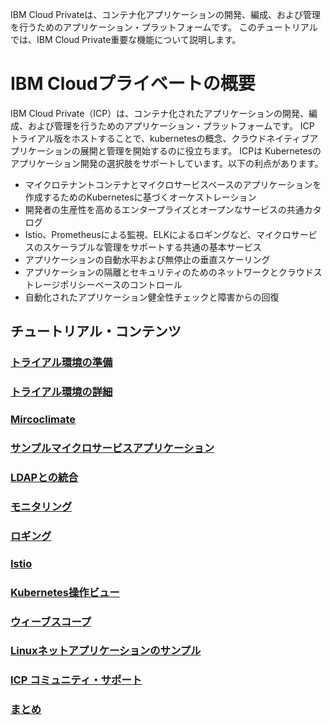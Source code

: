 IBM Cloud Privateは、コンテナ化アプリケーションの開発、編成、および管理を行うためのアプリケーション・プラットフォームです。
このチュートリアルでは、IBM Cloud Private重要な機能について説明します。

# IBM Cloudプライベートの概要
IBM Cloud Private（ICP）は、コンテナ化されたアプリケーションの開発、編成、および管理を行うためのアプリケーション・プラットフォームです。 
ICP トライアル版をホストすることで、kubernetesの概念、クラウドネイティブアプリケーションの展開と管理を開始するのに役立ちます。
ICPは Kubernetesのアプリケーション開発の選択肢をサポートしています。以下の利点があります。
* マイクロテナントコンテナとマイクロサービスベースのアプリケーションを作成するためのKubernetesに基づくオーケストレーション
* 開発者の生産性を高めるエンタープライズとオープンなサービスの共通カタログ
* Istio、Prometheusによる監視、ELKによるロギングなど、マイクロサービスのスケーラブルな管理をサポートする共通の基本サービス
* アプリケーションの自動水平および無停止の垂直スケーリング
* アプリケーションの隔離とセキュリティのためのネットワークとクラウドストレージポリシーベースのコントロール
* 自動化されたアプリケーション健全性チェックと障害からの回復


## チュートリアル・コンテンツ
### [トライアル環境の準備](https://github.com/ICpTrial/ICPTrialJapan/blob/master/reserve.md)
### [トライアル環境の詳細](https://github.com/ICpTrial/ICPTrialJapan/blob/master/environemnt.md)
### [Mircoclimate](https://github.com/ICpTrial/ICPTrialJapan/blob/master/microclimate.md)
### [サンプルマイクロサービスアプリケーション](https://github.com/ICpTrial/ICPTrialJapan/blob/master/samplemicroservice.md)
### [LDAPとの統合](https://github.com/ICpTrial/ICPTrialJapan/blob/master/ldapintegrntion.md)
### [モニタリング](https://github.com/ICpTrial/ICPTrialJapan/blob/master/monitoring.md)
### [ロギング](https://github.com/ICpTrial/ICPTrialJapan/blob/master/logging.md)
### [Istio](https://github.com/ICpTrial/ICPTrialJapan/blob/master/istio.md)
### [Kubernetes操作ビュー](https://github.com/ICpTrial/ICPTrialJapan/blob/master/opertionalview)
### [ウィーブスコープ](https://github.com/ICpTrial/ICPTrialJapan/blob/master/weavescope.md)
### [Linuxネットアプリケーションのサンプル](https://github.com/ICpTrial/ICPTrialJapan/blob/master/dotnetapplication.md)
### [ICP コミュニティ・サポート](https://github.com/ICpTrial/ICPTrialJapan/blob/master/communitysupport.md)
### [まとめ](https://github.com/ICpTrial/ICPTrialJapan/blob/master/summary.md)
